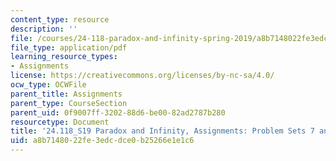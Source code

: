 ```yaml
---
content_type: resource
description: ''
file: /courses/24-118-paradox-and-infinity-spring-2019/a8b7148022fe3edcdce0b25266e1e1c6_MIT24_118S19_ProblemSets7_and_8.pdf
file_type: application/pdf
learning_resource_types:
- Assignments
license: https://creativecommons.org/licenses/by-nc-sa/4.0/
ocw_type: OCWFile
parent_title: Assignments
parent_type: CourseSection
parent_uid: 0f9007ff-3202-88d6-be00-82ad2787b280
resourcetype: Document
title: '24.118_S19 Paradox and Infinity, Assignments: Problem Sets 7 and 8'
uid: a8b71480-22fe-3edc-dce0-b25266e1e1c6
---
```

